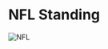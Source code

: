 # NFL Standing 

![NFL](https://github.com/Bakar31/Web-Scraping-Learning-History/blob/master/Projects/NFL%20Standing/nfl.png)